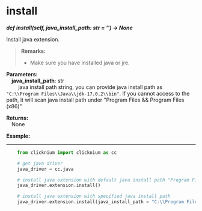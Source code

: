 # install

***def install(self, java_install_path: str = '') -> None*** 

Install java extension.

>**Remarks:**  
>- Make sure you have installed java or jre.

**Parameters:**  
    &emsp;**java_install_path**: str  
        &emsp;&emsp; java install path string, you can provide java install path as `"C:\\Program Files\\Java\\jdk-17.0.2\\bin"`. If you cannot access to the path, it will scan java install path under "Program Files && Program Files (x86)"

**Returns:**  
    &emsp;None

**Example:**
***
```python
    from clicknium import clicknium as cc

    # get java driver
    java_driver = cc.java

    # install java extension with default java install path "Program Files && Program Files (x86)"
    java_driver.extension.install()

    # install java extension with specified java install path
    java_driver.extension.install(java_install_path = "C:\\Program Files\\Java\\jdk-17.0.2\\bin")

```